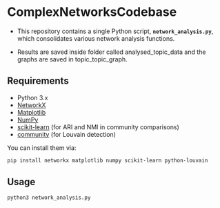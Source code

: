 # ComplexNetworksCodebase

- This repository contains a single Python script, **`network_analysis.py`**, which consolidates various network analysis functions.

- Results are saved inside folder called analysed_topic_data and the graphs are saved in topic_topic_graph.

## Requirements

- Python 3.x
- [NetworkX](https://networkx.org/)
- [Matplotlib](https://matplotlib.org/)
- [NumPy](https://numpy.org/)
- [scikit-learn](https://scikit-learn.org/) (for ARI and NMI in community comparisons)
- [community](https://pypi.org/project/python-louvain/) (for Louvain detection)

You can install them via:
```bash
pip install networkx matplotlib numpy scikit-learn python-louvain
```

## Usage

``` python3 network_analysis.py ```
